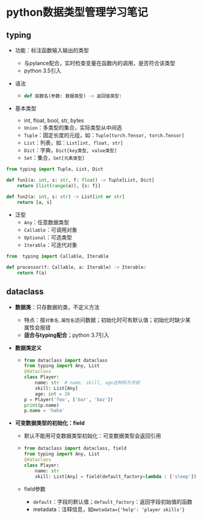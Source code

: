 # python数据类型管理学习笔记

## typing

- 功能：标注函数输入输出的类型

  - 与pylance配合，实时检查变量在函数内的调用，是否符合该类型
  - python 3.5引入

- 语法

  - ```python
    def 函数名(参数: 数据类型) -> 返回值类型:
    ```

- 基本类型

  - int, float, bool, str, bytes
  - `Union`：多类型的集合，实际类型从中间选
  - `Tuple`：固定长度的元组，如：`Tuple[torch.Tensor, torch.Tensor]`
  - `List`：列表，如：`List[int, float, str]`
  - `Dict`：字典，`Dict[key类型, value类型]`
  - `Set`：集合，`Set[元素类型]`

```python
from typing import Tuple, List, Dict

def fun1(a: int, s: str, f: float) -> Tuple[List, Dict]
	return [list(range(a)), {s: f}]
    
def fun2(a: int, s: str) -> List[int or str]
	return [a, s]
```

- 泛型
  - `Any`：任意数据类型
  - `Callable`：可调用对象
  - `Optional`：可选类型
  - `Iterable`：可迭代对象

```python
from  typing import Callable, Iterable

def processor(f: Callable, a: Iterable) -> Iterable:
    return f(a)
```

## dataclass

- **数据类**：只存数据的类，不定义方法
  - 特点：按`对象名.属性名`访问数据；初始化时可有默认值；初始化时缺少某属性会报错
  - **适合与typing配合**；python 3.7引入
  
- **数据类定义**

  - ```python
    from dataclass import dataclass
    from typing import Any, List
    @dataclass
    class Player:
        name: str  # name, skill, age这种称为字段
        skill: List[Any]
        age: int = 20
    p = Player('foo', ['bar', 'baz'])
    print(p.name)
    p.name = 'haha'
    ```

- **可变数据类型的初始化：field**

  - 默认不能用可变数据类型初始化：可变数据类型会返回引用

  - ```python
    from dataclass import dataclass, field
    from typing import Any, List
    @dataclass
    class Player:
        name: str
        skill: List[Any] = field(default_factory=lambda : ['sleep'])
    ```

  - field参数

    - `default`：字段的默认值；`default_factory`：返回字段初始值的函数
    - metadata：注释信息，如`metadata={'help': 'player skills'}`

